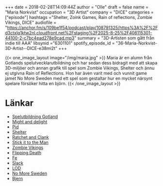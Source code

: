 +++
date = 2018-02-28T14:09:44Z
author = "Olle"
draft = false
name = "Maria Norkvist"
occupation = "3D Artist"
company = "DICE"
categories = ["episode"]
hashtags ="Shelter, Zoink Games, Rain of reflections, Zombie Vikings, DICE"
audiofile = "https://anchor.fm/s/109be1f54/podcast/play/108791325/https%3A%2F%2Fd3ctxlq1ktw2nl.cloudfront.net%2Fstaging%2F2025-8-25%2F408115301-44100-2-c7bc4ead278e9cad.mp3"
summary = "3D-Artisten som gått från indie till AAA"
libsynid ="6301101"
spotify_episode_id = "36-Maria-Norkvist-3D-Artist--DICE-e38mi2t"
+++

{{< one_image_layout image="/img/maria.jpg" >}}
Maria är en alumn från Gotlands spelutvecklarutbildning och har sedan
dess bidragit med att skapa 3D-miljöer och annan grafik till spel som Zombie
Vikings, Shelter och ännu ej utgivna Rain of Reflections. Hon har även
varit med och vunnit game jamet No More Sweden med ett spel som
gestaltar hur en mycket närsynt spelare försöker hitta en björn. 
{{< /one_image_layout >}}

# Länkar
* [Spelutbildning Gotland](http://www.speldesign.uu.se/utbildning/)
* [Might and delight](http://mightanddelight.com/)
* [Pid](http://mightanddelight.com/pid/)
* [Shelter](http://mightanddelight.com/shelter/)
* [Ratchet and Clank](https://www.youtube.com/watch?v=ixTksGs8pxQ)
* [Stick it to the Man](https://www.youtube.com/watch?v=JmPae_q66Rw)
* [Zombie Vikings](https://www.youtube.com/watch?v=vXs7UtbcnaY)
* [Flipping Death](https://www.youtube.com/watch?v=Pnn8C0KkIK8)
* [Fe](https://www.youtube.com/watch?v=UXhQRnVdels)
* [Slack](https://slack.com/)
* [LOD](https://en.wikipedia.org/wiki/Level_of_detail)
* [No More Sweden](http://nomoresweden.com/)
* [Bjern](https://www.youtube.com/watch?v=ITZBBWLYv-8&t=285s)
